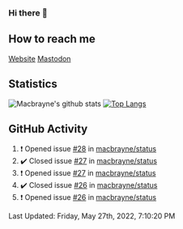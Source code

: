 ### Hi there 👋
## How to reach me
[Website](https://macbrayne.de)
[Mastodon](https://norden.social/@florentin)
<!--
Missing: Email
-->
## Statistics
![Macbrayne's github stats](https://github-readme-stats.vercel.app/api?username=macbrayne&count_private=true&show_icons=true&hide_rank=true&custom_title=macbrayne's%20GitHub%20Stats)
[![Top Langs](https://github-readme-stats.vercel.app/api/top-langs/?username=macbrayne&exclude_repo=liftron&layout=compact)](https://github.com/anuraghazra/github-readme-stats)
## GitHub Activity

<!--RECENT_ACTIVITY:start-->
1. ❗️ Opened issue [#28](https://github.com/macbrayne/status/issues/28) in [macbrayne/status](https://github.com/macbrayne/status)
2. ✔️ Closed issue [#27](https://github.com/macbrayne/status/issues/27) in [macbrayne/status](https://github.com/macbrayne/status)
3. ❗️ Opened issue [#27](https://github.com/macbrayne/status/issues/27) in [macbrayne/status](https://github.com/macbrayne/status)
4. ✔️ Closed issue [#26](https://github.com/macbrayne/status/issues/26) in [macbrayne/status](https://github.com/macbrayne/status)
5. ❗️ Opened issue [#26](https://github.com/macbrayne/status/issues/26) in [macbrayne/status](https://github.com/macbrayne/status)
<!--RECENT_ACTIVITY:end-->

<!--RECENT_ACTIVITY:last_update-->
Last Updated: Friday, May 27th, 2022, 7:10:20 PM
<!--RECENT_ACTIVITY:last_update_end-->


<!--
**macbrayne/macbrayne** is a ✨ _special_ ✨ repository because its `README.md` (this file) appears on your GitHub profile.

Here are some ideas to get you started:

- 🔭 I’m currently working on ...
- 🌱 I’m currently learning ...
- 👯 I’m looking to collaborate on ...
- 🤔 I’m looking for help with ...
- 💬 Ask me about ...
- 📫 How to reach me: ...
- 😄 Pronouns: ...
- ⚡ Fun fact: ...
-->
